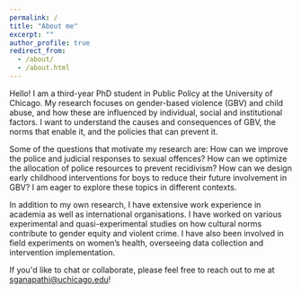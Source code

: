 ```yaml
---
permalink: /
title: "About me"
excerpt: ""
author_profile: true
redirect_from: 
  - /about/
  - /about.html
---
```


Hello! I am a third-year PhD student in Public Policy at the University of Chicago. My research focuses on gender-based violence (GBV) and child abuse, and how these are influenced by individual, social and institutional factors. I want to understand the causes and consequences of GBV, the norms that enable it, and the policies that can prevent it. 

Some of the questions that motivate my research are: How can we improve the police and judicial responses to sexual offences? How can we optimize the allocation of police resources to prevent recidivism? How can we design early childhood interventions for boys to reduce their future involvement in GBV? I am eager to explore these topics in different contexts. 

In addition to my own research, I have extensive work experience in academia as well as international organisations. I have worked on various experimental and quasi-experimental studies on how cultural norms contribute to gender equity and violent crime. I have also been involved in field experiments on women’s health, overseeing data collection and intervention implementation.

If you'd like to chat or collaborate, please feel free to reach out to me at sganapathi@uchicago.edu!
